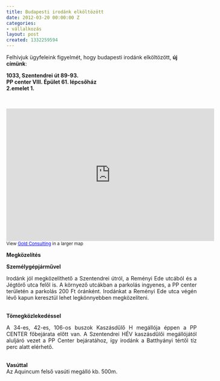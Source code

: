 ```yaml
---
title: Budapesti irodánk elköltözött
date: 2012-03-20 00:00:00 Z
categories:
- vállalkozás
layout: post
created: 1332259594
---
```


<p>Felhívjuk ügyfeleink figyelmét, hogy budapesti irodánk elköltözött, <strong>új címünk</strong>:</p><p><strong>1033, Szentendrei út 89-93.</strong><br><strong>PP center VIII. Épület 61. lépcsőház</strong><br><strong>2.emelet 1.</strong></p><p><!--break-->&nbsp;</p><p><iframe src="http://maps.google.com/maps/ms?msid=211101371033615941923.0004bbac981d2f1e4e205&amp;msa=0&amp;ie=UTF8&amp;t=m&amp;ll=47.55672,19.049606&amp;spn=0.010137,0.023603&amp;z=15&amp;output=embed" marginwidth="0" marginheight="0" frameborder="0" height="350" scrolling="no" width="550"></iframe><br><small>View <a href="http://maps.google.com/maps/ms?msid=211101371033615941923.0004bbac981d2f1e4e205&amp;msa=0&amp;ie=UTF8&amp;t=m&amp;ll=47.55672,19.049606&amp;spn=0.010137,0.023603&amp;z=15&amp;source=embed" style="color: #0000ff; text-align: left;">Gold Consulting</a> in a larger map</small></p><p><strong>Megközelítés</strong></p><p><strong>Személygépjárművel</strong></p><div align="justify"><p>Irodánk jól megközelíthető a Szentendrei útról, a Reményi Ede utcából és a Jégtörő utca felől is. A környező utcákban a parkolás ingyenes, a PP center területén a parkolás 200 Ft óránként. Irodánkat a Reményi Ede utca végén lévő kapun keresztül lehet legkönnyebben megközelíteni.</p></div><p><br> <strong>Tömegközlekedéssel</strong></p><div align="justify"><p>A 34-es, 42-es, 106-os buszok Kaszásdűlő H megállója éppen a PP CENTER főbejárata előtt van. A Szentendrei HÉV kaszásdűlői megállójától aluljáró vezet a PP Center bejáratához, így irodánk a Batthyányi tértől tíz perc alatt elérhető.</p></div><p><br> <strong>Vasúttal</strong><br> Az Aquincum felső vasúti megálló kb. 500m.</p><p>&nbsp;</p>
